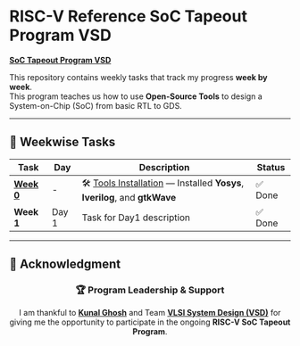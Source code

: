 # RISC-V Reference SoC Tapeout Program VSD

<ins>**SoC Tapeout Program VSD**</ins>  

This repository contains weekly tasks that track my progress **week by week**.  
This program teaches us how to use **Open-Source Tools** to design a System-on-Chip (SoC) from basic RTL to GDS.

---

## 📅 Weekwise Tasks

| Task | Day | Description | Status |
|------|-----|-------------|--------|
| [**Week 0**](Week0/README.md) | - | 🛠️ [Tools Installation](Week0/README.md) — Installed **Yosys**, **Iverilog**, and **gtkWave** | ✅ Done |
| **Week 1** | Day 1 | Task for Day1 description | ✅ Done |

---

## 🙏 **Acknowledgment**

<div align="center">

### 🏆 **Program Leadership & Support**

I am thankful to [**Kunal Ghosh**](https://github.com/kunalg123) and Team **[VLSI System Design (VSD)](https://vsdiat.vlsisystemdesign.com/)** for giving me the opportunity to participate in the ongoing **RISC-V SoC Tapeout Program**.
